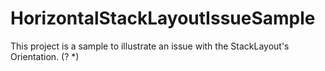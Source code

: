 # HorizontalStackLayoutIssueSample
This project is a sample to illustrate an issue with the StackLayout's Orientation. (? *)
